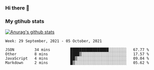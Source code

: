 ### Hi there 👋

### My gtihub stats

[![Anurag's github stats](https://github-readme-stats.vercel.app/api?username=gaozhidong)](https://github.com/gaozhidong/github-readme-stats)

<!--START_SECTION:waka-->
```text
Week: 29 September, 2021 - 05 October, 2021

JSON         34 mins         █████████████████░░░░░░░░   67.77 % 
Other        8 mins          ████▒░░░░░░░░░░░░░░░░░░░░   17.57 % 
JavaScript   4 mins          ██▒░░░░░░░░░░░░░░░░░░░░░░   09.04 % 
Markdown     2 mins          █▒░░░░░░░░░░░░░░░░░░░░░░░   05.62 % 
```
<!--END_SECTION:waka-->